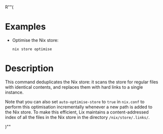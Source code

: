 R""(

# Examples

* Optimise the Nix store:

  ```console
  nix store optimise
  ```

# Description

This command deduplicates the Nix store: it scans the store for
regular files with identical contents, and replaces them with hard
links to a single instance.

Note that you can also set `auto-optimise-store` to `true` in
`nix.conf` to perform this optimisation incrementally whenever a new
path is added to the Nix store. To make this efficient, Lix maintains
a content-addressed index of all the files in the Nix store in the
directory `/nix/store/.links/`.

)""
